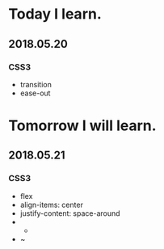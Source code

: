 # Today I learn.

## 2018.05.20
### CSS3
  * transition
  * ease-out

# Tomorrow I will learn.

## 2018.05.21
### CSS3
  * flex
  * align-items: center
  * justify-content: space-around
  * +
  * ~
